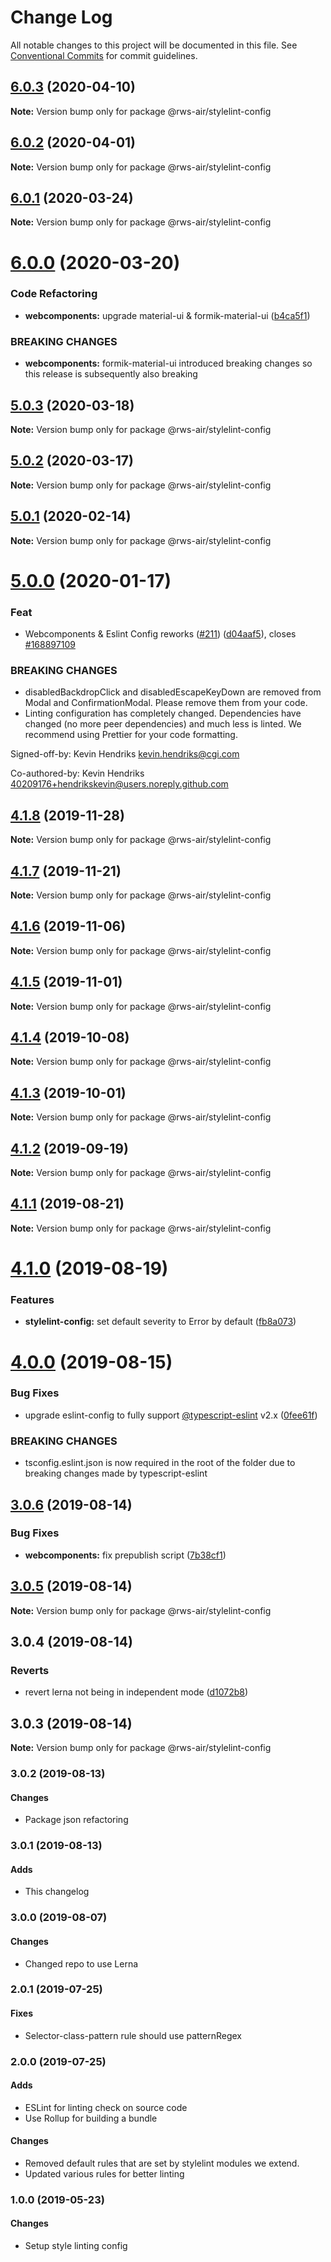 # Change Log

All notable changes to this project will be documented in this file.
See [Conventional Commits](https://conventionalcommits.org) for commit guidelines.

## [6.0.3](https://github.com/RWS-NL/air-node-packages/compare/@rws-air/stylelint-config@6.0.2...@rws-air/stylelint-config@6.0.3) (2020-04-10)

**Note:** Version bump only for package @rws-air/stylelint-config

## [6.0.2](https://github.com/RWS-NL/air-node-packages/compare/@rws-air/stylelint-config@6.0.1...@rws-air/stylelint-config@6.0.2) (2020-04-01)

**Note:** Version bump only for package @rws-air/stylelint-config

## [6.0.1](https://github.com/RWS-NL/air-node-packages/compare/@rws-air/stylelint-config@6.0.0...@rws-air/stylelint-config@6.0.1) (2020-03-24)

**Note:** Version bump only for package @rws-air/stylelint-config

# [6.0.0](https://github.com/RWS-NL/air-node-packages/compare/@rws-air/stylelint-config@5.0.3...@rws-air/stylelint-config@6.0.0) (2020-03-20)

### Code Refactoring

- **webcomponents:** upgrade material-ui & formik-material-ui ([b4ca5f1](https://github.com/RWS-NL/air-node-packages/commit/b4ca5f1b56b81dfd2c8e453110a3ea0efbbe4dfd))

### BREAKING CHANGES

- **webcomponents:** formik-material-ui introduced breaking changes so this release is subsequently also
  breaking

## [5.0.3](https://github.com/RWS-NL/air-node-packages/compare/@rws-air/stylelint-config@5.0.2...@rws-air/stylelint-config@5.0.3) (2020-03-18)

**Note:** Version bump only for package @rws-air/stylelint-config

## [5.0.2](https://github.com/RWS-NL/air-node-packages/compare/@rws-air/stylelint-config@5.0.1...@rws-air/stylelint-config@5.0.2) (2020-03-17)

**Note:** Version bump only for package @rws-air/stylelint-config

## [5.0.1](https://github.com/RWS-NL/air-node-packages/compare/@rws-air/stylelint-config@5.0.0...@rws-air/stylelint-config@5.0.1) (2020-02-14)

**Note:** Version bump only for package @rws-air/stylelint-config

# [5.0.0](https://github.com/RWS-NL/air-node-packages/compare/@rws-air/stylelint-config@4.1.8...@rws-air/stylelint-config@5.0.0) (2020-01-17)

### Feat

- Webcomponents & Eslint Config reworks ([#211](https://github.com/RWS-NL/air-node-packages/issues/211)) ([d04aaf5](https://github.com/RWS-NL/air-node-packages/commit/d04aaf50a4bbead1e6d6af3c629b888cd1da976b)), closes [#168897109](https://github.com/RWS-NL/air-node-packages/issues/168897109)

### BREAKING CHANGES

- disabledBackdropClick and disabledEscapeKeyDown are removed from Modal and ConfirmationModal. Please remove them from your code.
- Linting configuration has completely changed. Dependencies have changed (no more peer dependencies) and much less is linted. We recommend using Prettier for your code formatting.

Signed-off-by: Kevin Hendriks <kevin.hendriks@cgi.com>

Co-authored-by: Kevin Hendriks <40209176+hendrikskevin@users.noreply.github.com>

## [4.1.8](https://github.com/RWS-NL/air-node-packages/compare/@rws-air/stylelint-config@4.1.7...@rws-air/stylelint-config@4.1.8) (2019-11-28)

**Note:** Version bump only for package @rws-air/stylelint-config

## [4.1.7](https://github.com/RWS-NL/air-node-packages/compare/@rws-air/stylelint-config@4.1.6...@rws-air/stylelint-config@4.1.7) (2019-11-21)

**Note:** Version bump only for package @rws-air/stylelint-config

## [4.1.6](https://github.com/RWS-NL/air-node-packages/compare/@rws-air/stylelint-config@4.1.5...@rws-air/stylelint-config@4.1.6) (2019-11-06)

**Note:** Version bump only for package @rws-air/stylelint-config

## [4.1.5](https://github.com/RWS-NL/air-node-packages/compare/@rws-air/stylelint-config@4.1.4...@rws-air/stylelint-config@4.1.5) (2019-11-01)

**Note:** Version bump only for package @rws-air/stylelint-config

## [4.1.4](https://github.com/RWS-NL/air-node-packages/compare/@rws-air/stylelint-config@4.1.3...@rws-air/stylelint-config@4.1.4) (2019-10-08)

**Note:** Version bump only for package @rws-air/stylelint-config

## [4.1.3](https://github.com/RWS-NL/air-node-packages/compare/@rws-air/stylelint-config@4.1.2...@rws-air/stylelint-config@4.1.3) (2019-10-01)

**Note:** Version bump only for package @rws-air/stylelint-config

## [4.1.2](https://github.com/RWS-NL/air-node-packages/compare/@rws-air/stylelint-config@4.1.1...@rws-air/stylelint-config@4.1.2) (2019-09-19)

**Note:** Version bump only for package @rws-air/stylelint-config

## [4.1.1](https://github.com/RWS-NL/air-node-packages/compare/@rws-air/stylelint-config@4.1.0...@rws-air/stylelint-config@4.1.1) (2019-08-21)

**Note:** Version bump only for package @rws-air/stylelint-config

# [4.1.0](https://github.com/RWS-NL/air-node-packages/compare/@rws-air/stylelint-config@4.0.0...@rws-air/stylelint-config@4.1.0) (2019-08-19)

### Features

- **stylelint-config:** set default severity to Error by default ([fb8a073](https://github.com/RWS-NL/air-node-packages/commit/fb8a073))

# [4.0.0](https://github.com/RWS-NL/air-node-packages/compare/@rws-air/stylelint-config@3.0.6...@rws-air/stylelint-config@4.0.0) (2019-08-15)

### Bug Fixes

- upgrade eslint-config to fully support [@typescript-eslint](https://github.com/typescript-eslint) v2.x ([0fee61f](https://github.com/RWS-NL/air-node-packages/commit/0fee61f))

### BREAKING CHANGES

- tsconfig.eslint.json is now required in the root of the folder due to breaking
  changes made by typescript-eslint

## [3.0.6](https://github.com/RWS-NL/air-node-packages/compare/@rws-air/stylelint-config@3.0.5...@rws-air/stylelint-config@3.0.6) (2019-08-14)

### Bug Fixes

- **webcomponents:** fix prepublish script ([7b38cf1](https://github.com/RWS-NL/air-node-packages/commit/7b38cf1))

## [3.0.5](https://github.com/RWS-NL/air-node-packages/compare/@rws-air/stylelint-config@3.0.4...@rws-air/stylelint-config@3.0.5) (2019-08-14)

**Note:** Version bump only for package @rws-air/stylelint-config

## 3.0.4 (2019-08-14)

### Reverts

- revert lerna not being in independent mode ([d1072b8](https://github.com/RWS-NL/air-node-packages/commit/d1072b8))

## 3.0.3 (2019-08-14)

**Note:** Version bump only for package @rws-air/stylelint-config

### 3.0.2 (2019-08-13)

#### Changes

- Package json refactoring

### 3.0.1 (2019-08-13)

#### Adds

- This changelog

### 3.0.0 (2019-08-07)

#### Changes

- Changed repo to use Lerna

### 2.0.1 (2019-07-25)

#### Fixes

- Selector-class-pattern rule should use patternRegex

### 2.0.0 (2019-07-25)

#### Adds

- ESLint for linting check on source code
- Use Rollup for building a bundle

#### Changes

- Removed default rules that are set by stylelint modules we extend.
- Updated various rules for better linting

### 1.0.0 (2019-05-23)

#### Changes

- Setup style linting config
